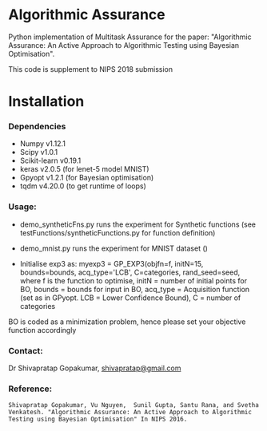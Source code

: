 # Algorithmic Assurance

Python implementation of Multitask Assurance for the paper:
 "Algorithmic Assurance: An Active Approach to Algorithmic Testing using Bayesian Optimisation".

This code is supplement to NIPS 2018 submission

Installation
============

### Dependencies
* Numpy v1.12.1
* Scipy v1.0.1
* Scikit-learn v0.19.1 
* keras v2.0.5  (for lenet-5 model MNIST)
* Gpyopt v1.2.1	(for Bayesian optimisation)
* tqdm v4.20.0	(to get runtime of loops)


### Usage:
* demo_syntheticFns.py runs the experiment for Synthetic functions (see testFunctions/syntheticFunctions.py for function definition)
* demo_mnist.py runs the experiment for MNIST dataset ()

* Initialise exp3 as: myexp3 = GP_EXP3(objfn=f, initN=15, bounds=bounds, acq_type='LCB', C=categories, rand_seed=seed, where f is the function to optimise, initN = number of initial points for BO, bounds = bounds for input in BO, acq_type = Acquisition function (set as in GPyopt. LCB = Lower Confidence Bound), C = number of categories


BO is coded as a minimization problem, hence please set your objective function accordingly


### Contact:
Dr Shivapratap Gopakumar, shivapratap@gmail.com

### Reference:
    Shivapratap Gopakumar, Vu Nguyen,  Sunil Gupta, Santu Rana, and Svetha Venkatesh. "Algorithmic Assurance: An Active Approach to Algorithmic Testing using Bayesian Optimisation" In NIPS 2016.
